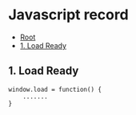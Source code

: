 ﻿# Javascript record

*   [Root](../README.md)
*	[1. Load Ready](#a1)

<h2 id="a1">1. Load Ready</h2>

```
window.load = function() {
	.......
}
```



